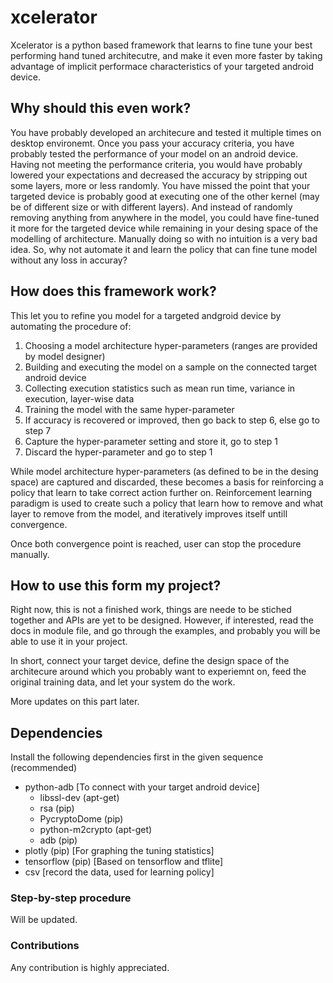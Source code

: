 # xcelerator

Xcelerator is a python based framework that learns to fine tune your best performing hand tuned architecutre, and make it even more faster by taking advantage of implicit performace characteristics of your targeted android device.

## Why should this even work?
You have probably developed an architecure and tested it multiple times on desktop environemt. Once you pass your accuracy criteria, you have probably tested the performance of your model on an android device. Having not meeting the performance criteria, you would have probably lowered your expectations and decreased the accuracy by stripping out some layers, more or less randomly.
You have missed the point that your targeted device is probably good at executing one of the other kernel (may be of different size or with different layers). And instead of randomly removing anything from anywhere in the model, you could have fine-tuned it more for the targeted device while remaining in your desing space of the modelling of architecture. Manually doing so with no intuition is a very bad idea. So, why not automate it and learn the policy that can fine tune model without any loss in accuray?

## How does this framework work?
This let you to refine you model for a targeted andgroid device by automating the procedure of:
1. Choosing a model architecture hyper-parameters (ranges are provided by model designer)
2. Building and executing the model on a sample on the connected target android device
3. Collecting execution statistics such as mean run time, variance in execution, layer-wise data
4. Training the model with the same hyper-parameter
5. If accuracy is recovered or improved, then go back to step 6, else go to step 7
6. Capture the hyper-parameter setting and store it, go to step 1
7. Discard the hyper-parameter and go to step 1

While model architecture hyper-parameters (as defined to be in the desing space) are captured and discarded, these becomes a basis for reinforcing a policy that learn to take correct action further on. Reinforcement learning paradigm is used to create such a policy that learn how to remove and what layer to remove from the model, and iteratively improves itself untill convergence.

Once both convergence point is reached, user can stop the procedure manually.

## How to use this form my project?
Right now, this is not a finished work, things are neede to be stiched together and APIs are yet to be designed. However, if interested, read the docs in module file, and go through the examples, and probably you will be able to use it in your project.

In short, connect your target device, define the design space of the architecure around which you probably want to experiemnt on, feed the original training data, and let your system do the work.

More updates on this part later.

## Dependencies

Install the following dependencies first in the given sequence (recommended)
* python-adb [To connect with your target android device]
    * libssl-dev (apt-get)
    * rsa (pip)
    * PycryptoDome (pip)
    * python-m2crypto (apt-get)
    * adb (pip)
* plotly (pip) [For graphing the tuning statistics]
* tensorflow (pip) [Based on tensorflow and tflite]
* csv [record the data, used for learning policy]

### Step-by-step procedure
Will be updated.

### Contributions
Any contribution is highly appreciated.
